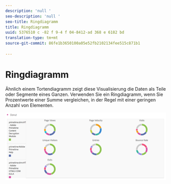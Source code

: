 ```yaml
---
description: 'null '
seo-description: 'null '
seo-title: Ringdiagramm
title: Ringdiagramm
uuid: 5376510 c -82 f 9-4 f 04-8412-ad 368 e 6182 bd
translation-type: tm+mt
source-git-commit: 86fe1b3650100a05e52fb2102134fee515c871b1

---
```



# Ringdiagramm

Ähnlich einem Tortendiagramm zeigt diese Visualisierung die Daten als Teile oder Segmente eines Ganzen. Verwenden Sie ein Ringdiagramm, wenn Sie Prozentwerte einer Summe vergleichen, in der Regel mit einer geringen Anzahl von Elementen.

![](assets/donut.png)

